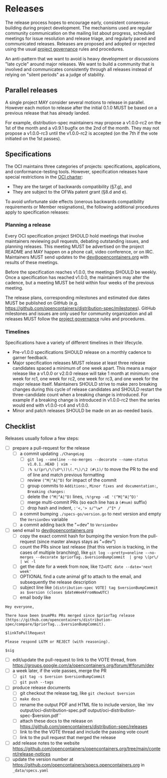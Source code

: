 # Releases

The release process hopes to encourage early, consistent consensus-building during project development.
The mechanisms used are regular community communication on the mailing list about progress, scheduled meetings for issue resolution and release triage, and regularly paced and communicated releases.
Releases are proposed and adopted or rejected using the usual [project governance](GOVERNANCE.md) rules and procedures.

An anti-pattern that we want to avoid is heavy development or discussions "late cycle" around major releases.
We want to build a community that is involved and communicates consistently through all releases instead of relying on "silent periods" as a judge of stability.

## Parallel releases

A single project MAY consider several motions to release in parallel.
However each motion to release after the initial 0.1.0 MUST be based on a previous release that has already landed.

For example, distribution-spec maintainers may propose a v1.0.0-rc2 on the 1st of the month and a v0.9.1 bugfix on the 2nd of the month.
They may not propose a v1.0.0-rc3 until the v1.0.0-rc2 is accepted (on the 7th if the vote initiated on the 1st passes).

## Specifications

The OCI maintains three categories of projects: specifications, applications, and conformance-testing tools.
However, specification releases have special restrictions in the [OCI charter][charter]:

- They are the target of backwards compatibility (§7.g), and
- They are subject to the OFWa patent grant (§8.d and e).

To avoid unfortunate side effects (onerous backwards compatibility requirements or Member resignations), the following additional procedures apply to specification releases:

### Planning a release

Every OCI specification project SHOULD hold meetings that involve maintainers reviewing pull requests, debating outstanding issues, and planning releases.
This meeting MUST be advertised on the project README and MAY happen on a phone call, video conference, or on IRC.
Maintainers MUST send updates to the <dev@opencontainers.org> with results of these meetings.

Before the specification reaches v1.0.0, the meetings SHOULD be weekly.
Once a specification has reached v1.0.0, the maintainers may alter the cadence, but a meeting MUST be held within four weeks of the previous meeting.

The release plans, corresponding milestones and estimated due dates MUST be published on GitHub (e.g. <https://github.com/opencontainers/distribution-spec/milestones>).
GitHub milestones and issues are only used for community organization and all releases MUST follow the [project governance](GOVERNANCE.md) rules and procedures.

### Timelines

Specifications have a variety of different timelines in their lifecycle.

- Pre-v1.0.0 specifications SHOULD release on a monthly cadence to garner feedback.
- Major specification releases MUST release at least three release candidates spaced a minimum of one week apart.
    This means a major release like a v1.0.0 or v2.0.0 release will take 1 month at minimum: one week for rc1, one week for rc2, one week for rc3, and one week for the major release itself.
    Maintainers SHOULD strive to make zero breaking changes during this cycle of release candidates and SHOULD restart the three-candidate count when a breaking change is introduced.
    For example if a breaking change is introduced in v1.0.0-rc2 then the series would end with v1.0.0-rc4 and v1.0.0.
- Minor and patch releases SHOULD be made on an as-needed basis.

## Checklist

Releases usually follow a few steps:

- [ ] prepare a pull-request for the release
  - [ ] a commit updating `./ChangeLog`
    - [ ] `git log --oneline --no-merges --decorate --name-status v1.0.1..HEAD | vim -`
    - [ ] `:% s/(pr\/\(\d*\))\(.*\)/\2 (#\1)/` to move the PR to the end of line and match previous formatting
    - [ ] review `(^M|^A|^D)` for impact of the commit
    - [ ] group commits to `Additions:`, `Minor fixes and documentation:`, `Breaking changes:`
    - [ ] delete the `(^M|^A|^D)` lines, `:%!grep -vE '(^M|^A|^D)'`
    - [ ] merge multi-commit PRs (so each line has a `(#num)` suffix)
    - [ ] drop hash and indent, `:'<,'> s/^\w*  /^I* /`
  - [ ] a commit bumping `./specs-go/version.go` to next version and empty the `VersionDev` variable
  - [ ] a commit adding back the "+dev" to `VersionDev`
- [ ] send email to <dev@opencontainers.org>
  - [ ] copy the exact commit hash for bumping the version from the pull-request (since master always stays as "+dev")
  - [ ] count the PRs since last release (that this version is tracking, in the cases of multiple branching), like `git log --pretty=oneline --no-merges --decorate $priorTag..$versionBumpCommit  | grep \(pr\/ | wc -l`
  - [ ] get the date for a week from now, like `TZ=UTC date --date='next week'`
  - [ ] OPTIONAL find a cute animal gif to attach to the email, and subsequently the release description
  - [ ] subject line like `[distribution-spec VOTE] tag $versionBumpCommit as $version (closes $dateWeekFromNowUTC)`
  - [ ] email body like

```text
Hey everyone,

There have been $numPRs PRs merged since $priorTag release (https://github.com/opencontainers/distribution-spec/compare/$priorTag...$versionBumpCommit).

$linkToPullRequest

Please respond LGTM or REJECT (with reasoning).

$sig
```

- [ ] edit/update the pull-request to link to the VOTE thread, from <https://groups.google.com/a/opencontainers.org/forum/#!forum/dev>
- [ ] a week later, if the vote passes, merge the PR
  - [ ] `git tag -s $version $versionBumpCommit`
  - [ ] `git push --tags`
- [ ] produce release documents
  - [ ] git checkout the release tag, like `git checkout $version`
  - [ ] `make docs`
  - [ ] rename the output PDF and HTML file to include version, like `mv output/oci-distribution-spec.pdf output/oci-distribution-spec-$version.pdf``
  - [ ] attach these docs to the release on <https://github.com/opencontainers/distribution-spec/releases>
  - [ ] link to the the VOTE thread and include the passing vote count
  - [ ] link to the pull request that merged the release
- [ ] add release notes to the website <https://github.com/opencontainers/opencontainers.org/tree/main/content/release-notices>
- [ ] update the version number at <https://github.com/opencontainers/specs.opencontainers.org> in `_data/specs.yaml`

[charter]: https://github.com/opencontainers/tob/blob/main/CHARTER.md
